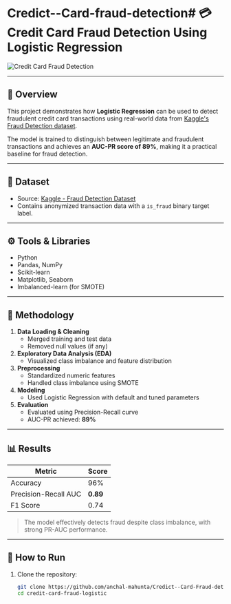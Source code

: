 # Credict--Card-fraud-detection# 💳 Credit Card Fraud Detection Using Logistic Regression

![Credit Card Fraud Detection](https://media2.dev.to/dynamic/image/width%3D1080%2Cheight%3D1080%2Cfit%3Dcover%2Cgravity%3Dauto%2Cformat%3Dauto/https%3A%2F%2Fdev-to-uploads.s3.amazonaws.com%2Fuploads%2Farticles%2F5e8cdchblxsq5p386si0.png)  

---

## 📌 Overview

This project demonstrates how **Logistic Regression** can be used to detect fraudulent credit card transactions using real-world data from [Kaggle's Fraud Detection dataset](https://www.kaggle.com/datasets/kartik2112/fraud-detection).

The model is trained to distinguish between legitimate and fraudulent transactions and achieves an **AUC-PR score of 89%**, making it a practical baseline for fraud detection.

---

## 📁 Dataset

- Source: [Kaggle - Fraud Detection Dataset](https://www.kaggle.com/datasets/kartik2112/fraud-detection)
- Contains anonymized transaction data with a `is_fraud` binary target label.

---

## ⚙️ Tools & Libraries

- Python
- Pandas, NumPy
- Scikit-learn
- Matplotlib, Seaborn
- Imbalanced-learn (for SMOTE)

---

## 🧪 Methodology

1. **Data Loading & Cleaning**
   - Merged training and test data
   - Removed null values (if any)
2. **Exploratory Data Analysis (EDA)**
   - Visualized class imbalance and feature distribution
3. **Preprocessing**
   - Standardized numeric features
   - Handled class imbalance using SMOTE
4. **Modeling**
   - Used Logistic Regression with default and tuned parameters
5. **Evaluation**
   - Evaluated using Precision-Recall curve
   - AUC-PR achieved: **89%**

---

## 📊 Results

| Metric             | Score    |
|--------------------|----------|
| Accuracy           | 96%      |
| Precision-Recall AUC | **0.89** |
| F1 Score           | 0.74     |

> The model effectively detects fraud despite class imbalance, with strong PR-AUC performance.

---

## 🚀 How to Run

1. Clone the repository:
   ```bash
   git clone https://github.com/anchal-mahunta/Credict--Card-Fraud-detection.git
   cd credit-card-fraud-logistic
